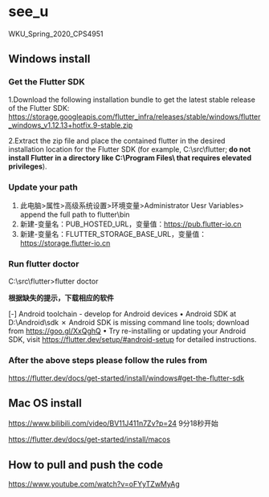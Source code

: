 # see_u

WKU_Spring_2020_CPS4951

## Windows install
### Get the Flutter SDK
   1.Download the following installation bundle to get the latest stable release of the Flutter SDK:
   https://storage.googleapis.com/flutter_infra/releases/stable/windows/flutter_windows_v1.12.13+hotfix.9-stable.zip
   
   2.Extract the zip file and place the contained flutter in the desired installation location for the Flutter SDK (for example, C:\src\flutter;<b> do not install Flutter in a directory like C:\Program Files\ that requires elevated privileges</b>).
   
### Update your path
1. 此电脑>属性>高级系统设置>环境变量>Administrator Uesr Variables> append the full path to flutter\bin
2. 新建-变量名：PUB_HOSTED_URL，变量值：https://pub.flutter-io.cn
3. 新建-变量名：FLUTTER_STORAGE_BASE_URL，变量值：https://storage.flutter-io.cn

### Run flutter doctor
C:\src\flutter>flutter doctor

<b>根据缺失的提示，下载相应的软件</b>

[-] Android toolchain - develop for Android devices
    • Android SDK at D:\Android\sdk
    ✗ Android SDK is missing command line tools; download from https://goo.gl/XxQghQ
    • Try re-installing or updating your Android SDK,
      visit https://flutter.dev/setup/#android-setup for detailed instructions.
### After the above steps please follow the rules from 
https://flutter.dev/docs/get-started/install/windows#get-the-flutter-sdk

## Mac OS install
https://www.bilibili.com/video/BV11J411n7Zv?p=24 
9分18秒开始

https://flutter.dev/docs/get-started/install/macos

## How to pull and push the code

https://www.youtube.com/watch?v=oFYyTZwMyAg
